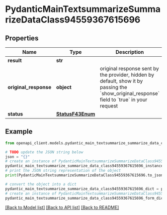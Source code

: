 # PydanticMainTextsummarizeSummarizeDataClass94559367615696


## Properties

Name | Type | Description | Notes
------------ | ------------- | ------------- | -------------
**result** | **str** |  | 
**original_response** | **object** | original response sent by the provider, hidden by default, show it by passing the &#x60;show_original_response&#x60; field to &#x60;true&#x60; in your request | [optional] 
**status** | [**StatusF43Enum**](StatusF43Enum.md) |  | 

## Example

```python
from openapi_client.models.pydantic_main_textsummarize_summarize_data_class94559367615696 import PydanticMainTextsummarizeSummarizeDataClass94559367615696

# TODO update the JSON string below
json = "{}"
# create an instance of PydanticMainTextsummarizeSummarizeDataClass94559367615696 from a JSON string
pydantic_main_textsummarize_summarize_data_class94559367615696_instance = PydanticMainTextsummarizeSummarizeDataClass94559367615696.from_json(json)
# print the JSON string representation of the object
print(PydanticMainTextsummarizeSummarizeDataClass94559367615696.to_json())

# convert the object into a dict
pydantic_main_textsummarize_summarize_data_class94559367615696_dict = pydantic_main_textsummarize_summarize_data_class94559367615696_instance.to_dict()
# create an instance of PydanticMainTextsummarizeSummarizeDataClass94559367615696 from a dict
pydantic_main_textsummarize_summarize_data_class94559367615696_form_dict = pydantic_main_textsummarize_summarize_data_class94559367615696.from_dict(pydantic_main_textsummarize_summarize_data_class94559367615696_dict)
```
[[Back to Model list]](../README.md#documentation-for-models) [[Back to API list]](../README.md#documentation-for-api-endpoints) [[Back to README]](../README.md)


